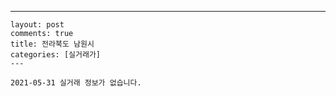 ---
    layout: post
    comments: true
    title: 전라북도 남원시
    categories: [실거래가]
    ---

    2021-05-31 실거래 정보가 없습니다.

    